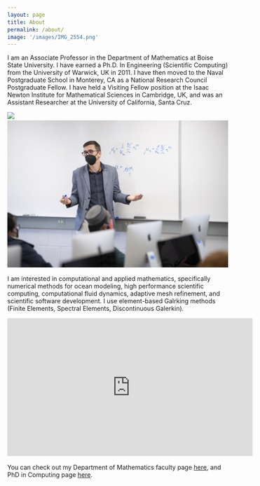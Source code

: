 ```yaml
---
layout: page
title: About
permalink: /about/
image: '/images/IMG_2554.png'
---
```


I am an Associate Professor in the Department of Mathematics at Boise State University. I have earned a Ph.D. In Engineering (Scientific Computing) from the University of Warwick, UK in 2011. I have then moved to the Naval Postgraduate School in Monterey, CA as a National Research Council Postgraduate Fellow. I have held a Visiting Fellow position at the Isaac Newton Institute for Mathematical Sciences in Cambridge, UK, and was an Assistant Researcher at the University of California, Santa Cruz.

<div class="gallery-box">
  <div class="gallery">
    <img src="/images/IMG_5679.png" loading="lazy">
    <img src="/images/D_2202_028_099.jpg" loading="lazy">
  </div>
</div>

I am interested in computational and applied mathematics, specifically numerical methods for ocean modeling, high performance scientific computing, computational fluid dynamics, adaptive mesh refinement, and scientific software development. I use element-based Galrking methods (Finite Elements, Spectral Elements, Discontinuous Galerkin). 

<iframe width="560" height="315" src="https://www.youtube.com/embed/H9-A-nwV-54?si=BHHGd7ncr-ddzzrq" title="YouTube video player" frameborder="0" allow="accelerometer; autoplay; clipboard-write; encrypted-media; gyroscope; picture-in-picture; web-share" allowfullscreen></iframe>

You can check out my Department of Mathematics faculty page [here](https://www.boisestate.edu/math/faculty-and-staff/faculty/michalkopera/), and PhD in Computing page [here](https://www.boisestate.edu/computing/directory/faculty-directory-2/michal-kopera/).
